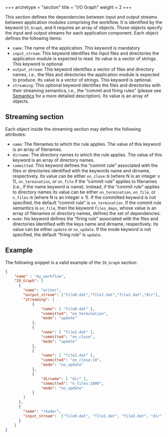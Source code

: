 +++
archetype = "section"
title = "I/O Graph"
weight = 2
+++


This section defines the dependencies between input and output streams between application modules comprising the workflow. It is identified by the keyword `IO_Graph`, and it requires an array of objects. Those objects specify the input and output streams for each application component. Each object defines the following items:

- `name`: The name of the application. This keyword is mandatory
- `input_stream`: This keyword identifies the input files and directories the application module is expected to read. Its value is a vector of strings. This keyword is optional
- `output_stream`: This keyword identifies a vector of files and directory names, i.e., the files and directories the application module is expected to produce. Its value is a  vector of strings. This keyword is optional.
- `streaming`: This optional keyword identifies the files and directories with their streaming semantics, i.e., the “commit and firing rules” (please see [Semantics](semantics.md) for a more detailed description). Its value is an array of objects.

## Streaming section
Each object inside the streaming section may define the following attributes:
- `name`: The filenames to which the rule applies. The value of this keyword is an array of filenames.
- `dirname`: The directory names to which the rule applies. The value of this keyword is an array of directory names.
- `committed`: This keyword defines the “commit rule” associated with the files or directories identified with the keywords name and dirname, respectively. Its value can be either `on_close:N` (where N is an integer ≥ 1), `on_termination`, or `on_file` if the “commit rule” applies to filenames (i.e., if the name keyword is name). Instead, if the “commit rule” applies to directory names its value can be either `on_termination`, `on_file`, or `n_files:N` (where N is an integer ≥ 1). If the committed keyword is not specified, the default “commit rule” is `on_termination`. If the commit rule semantics is `on_file`, then the keyword `files_deps`, whose value is an array of filenames or directory names, defines the set of dependencies.
- `mode`: his keyword defines the “firing rule” associated with the files and directories identified with the keys name and dirname, respectively. Its value can be either `update` or `no_update`. If the mode keyword is not specified, the default “firing rule” is `update`.

## Example

The following snippet is a valid example of the `IO_Graph` section:

```json
{
    "name" : "my_workflow",
    "IO_Graph": [
      {
        "name": "writer",
        "output_stream": ["file0.dat","file1.dat","file2.dat","dir"],
        "streaming": [
            {
                "name": [ "file0.dat" ],
                "committed": "on_termination",
                "mode": "update"
            },
            {
                "name": [ "file1.dat" ],
                "committed": "on_close",
                "mode": "update"
            },
            {
                "name": [ "file2.dat" ],
                "committed": "on_close:10",
                "mode": "no_update"
            },
            {
                "dirname": [ "dir" ],
                "committed": "n_files:1000",
                "mode": "no_update"
            }
        ]
      },
      {
        "name": "reader",
        "input_stream":  ["file0.dat", "file1.dat", "file2.dat", "dir"]
      }
    ]
}
```
